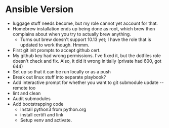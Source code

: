 # Ansible Version
- luggage stuff needs become, but my role cannot yet account for that.
- Homebrew installation ends up being done as root, which brew then complains about when you try to actually brew anything.
	- Turns out brew doesn't support 10.13 yet; I have the role that is updated to work though. Hmmm.
- First git init prompts to accept github cert.
- My github key had wrong permissions. I've fixed it, but the dotfiles role doesn't check and fix. Also, it did it wrong initially (private had 600, got 644)
- Set up so that it can be run locally or as a push
- Break out linux stuff into separate playbook?
- Add interactive prompt for whether you want to git submodule update --remote too
- lint and clean
- Audit submodules
- Add bootstrapping code
	- Install python3 from python.org
	- install certifi and link
	- Setup venv and activate.